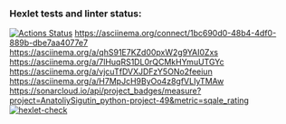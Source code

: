 ### Hexlet tests and linter status:
[![Actions Status](https://github.com/AnatoliySigutin/python-project-49/actions/workflows/hexlet-check.yml/badge.svg)](https://github.com/AnatoliySigutin/python-project-49/actions)
https://asciinema.org/connect/1bc690d0-48b4-4df0-889b-dbe7aa4077e7
https://asciinema.org/a/qhS91E7KZd00pxW2g9YAI0Zxs
https://asciinema.org/a/7lHuqRS1DL0rQCMkHYmuUTGYc
https://asciinema.org/a/vjcuTfDVXJDFzY5ONo2feeiun
https://asciinema.org/a/H7MpJcH9ByOo4z8gfVLIyTMAw
https://sonarcloud.io/api/project_badges/measure?project=AnatoliySigutin_python-project-49&metric=sqale_rating
[![hexlet-check](https://github.com/AnatoliySigutin/python-project-49/actions/workflows/hexlet-check.yml/badge.svg)](https://github.com/AnatoliySigutin/python-project-49/actions/workflows/hexlet-check.yml)
